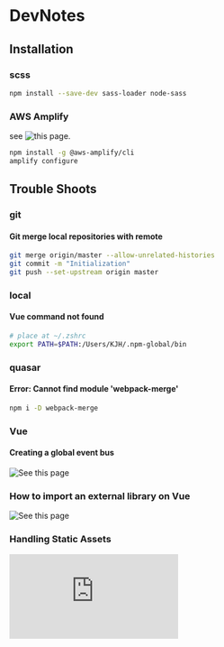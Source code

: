 # DevNotes

## Installation

### scss

``` bash
npm install --save-dev sass-loader node-sass
```

### AWS Amplify

see ![this page.](https://aws-amplify.github.io/docs/)

``` bash
npm install -g @aws-amplify/cli
amplify configure
```

## Trouble Shoots

### git

#### Git merge local repositories with remote

``` bash
git merge origin/master --allow-unrelated-histories
git commit -m "Initialization"
git push --set-upstream origin master
```

### local

#### Vue command not found

``` bash
# place at ~/.zshrc
export PATH=$PATH:/Users/KJH/.npm-global/bin
```

### quasar

#### Error: Cannot find module 'webpack-merge'

``` bash
npm i -D webpack-merge
```

### Vue

#### Creating a global event bus

![See this page](http://andreybleme.com/2018-01-07/sharing-data-across-vuejs-components/)

### How to import an external library on Vue

![See this page](https://forum.quasar-framework.org/topic/734/how-to-load-external-dependencies-cdn-async/2)

### Handling Static Assets

![See this page](http://vuejs-templates.github.io/webpack/static.html)

